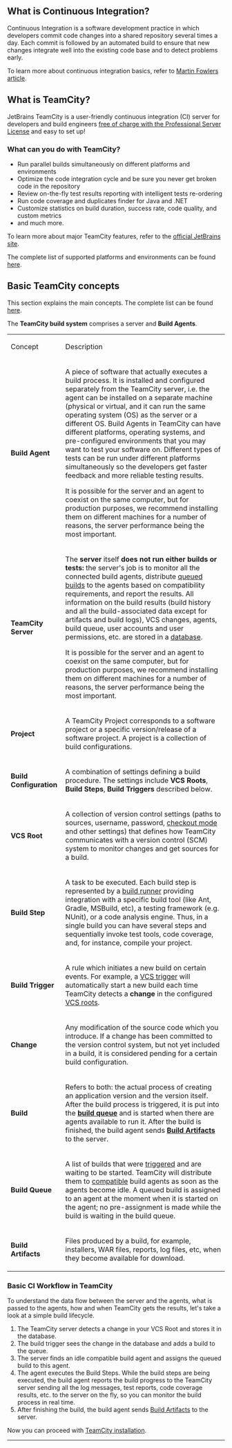 [//]: # (title: Continuous Integration with TeamCity Test800px diagram)
[//]: # (auxiliary-id: Continuous Integration with TeamCity Test800px diagram)

## What is Continuous Integration?

Continuous Integration is a software development practice in which developers commit code changes into a shared repository several times a day. Each commit is followed by an automated build to ensure that new changes integrate well into the existing code base and to detect problems early.    

To learn more about continuous integration basics, refer to [Martin Fowlers article](http://www.martinfowler.com/articles/continuousIntegration.html).

## What is TeamCity?

JetBrains TeamCity is a user\-friendly continuous integration (CI) server for developers and build engineers [free of charge with the Professional Server License](http://www.jetbrains.com/teamcity/buy/index.jsp) and easy to set up!

### What can you do with TeamCity?
* Run parallel builds simultaneously on different platforms and environments
* Optimize the code integration cycle and be sure you never get broken code in the repository
* Review on\-the\-fly test results reporting with intelligent tests re\-ordering
* Run code coverage and duplicates finder for Java and .NET
* Customize statistics on build duration, success rate, code quality, and custom metrics
* and much more.

To learn more about major TeamCity features, refer to the [official JetBrains site](http://www.jetbrains.com/teamcity/features/index.html).    

The complete list of supported platforms and environments can be found [here](supported-platforms-and-environments.md).

## Basic TeamCity concepts

This section explains the main concepts. The complete list can be found [here](supported-platforms-and-environments.md).

The __TeamCity build system__ comprises a server and __Build Agents__.

<table><tr>

<td>

Concept

</td>

<td>

Description

</td></tr><tr>

<td>

__Build Agent__

</td>

<td>

A piece of software that actually executes a build process. It is installed and configured separately from the TeamCity server, i.e. the agent can be installed on a separate machine (physical or virtual, and it can run the same operating system (OS) as the server or a different OS. 
Build Agents in TeamCity can have different platforms, operating systems, and pre\-configured environments that you may want to test your software on. Different types of tests can be run under different platforms simultaneously so the developers get faster feedback and more reliable testing results.

<note>

It is possible for the server and an agent to coexist on the same computer, but for production purposes, we recommend installing them on different machines for a number of reasons, the server performance being the most important. 
</note>


</td></tr><tr>

<td>

__TeamCity Server__ 

</td>

<td>

The __server__ itself __does not run either builds or tests:__ the server's job is to monitor all the connected build agents, distribute [queued builds](build-queue.md) to the agents based on compatibility requirements, and report the results. All information on the build results (build history and all the build\-associated data except for artifacts and build logs), VCS changes, agents, build queue, user accounts and user permissions, etc. are stored in a [database](setting-up-an-external-database.md).

<note>

It is possible for the server and an agent to coexist on the same computer, but for production purposes, we recommend installing them on different machines for a number of reasons, the server performance being the most important. 
</note>


</td></tr><tr>

<td>

__Project__

</td>

<td>

A TeamCity Project corresponds to a software project or a specific version/release of a software project. A project is a collection of build configurations.

</td></tr><tr>

<td>

__Build Configuration__

</td>

<td>

A combination of settings defining a build procedure. The settings include __VCS Roots__, __Build Steps__, __Build Triggers__ described below.

</td></tr><tr>

<td>

__VCS Root__

</td>

<td>

A collection of version control settings (paths to sources, username, password, [checkout mode](vcs-checkout-mode.md) and other settings) that defines how TeamCity communicates with a version control (SCM) system to monitor changes and get sources for a build.

</td></tr><tr>

<td>

__Build Step__

</td>

<td>

A task to be executed. Each build step is represented by a [build runner](build-runner.md) providing integration with a specific build tool (like Ant, Gradle, MSBuild, etc), a testing framework (e.g. NUnit), or a code analysis engine. Thus, in a single build you can have several steps and sequentially invoke test tools, code coverage, and, for instance, compile your project.

</td></tr><tr>

<td>

__Build Trigger__

</td>

<td>

A  rule which initiates a new build on certain events. For example, a [VCS trigger](configuring-vcs-triggers.md) will automatically start a new build each time TeamCity detects a __change__ in the configured [VCS roots](vcs-root.md). 

</td></tr><tr>

<td>

__Change__

</td>

<td>

Any modification of the source code which you introduce. If a change has been committed to the version control system, but not yet included in a build, it is considered pending for a certain build configuration.

</td></tr><tr>

<td>

__Build__

</td>

<td>

Refers to both: the actual process of creating an application version and the version itself.  After the build process is triggered, it is put into the __[build queue](build-queue.md)__ and is started when there are agents available to run it. After the build is finished, the build agent sends __[Build Artifacts](build-artifact.md)__ to the server. 

</td></tr><tr>

<td>

__Build Queue__

</td>

<td>

A list of builds that were [triggered](configuring-build-triggers.md) and are waiting to be started. TeamCity will distribute them to [compatible](agent-requirements.md) build agents as soon as the agents become idle. A queued build is assigned to an agent at the moment when it is started on the agent; no pre\-assignment is made while the build is waiting in the build queue.


</td></tr><tr>

<td>

__Build Artifacts__ 

</td>

<td>

Files produced by a build, for example, installers, WAR files, reports, log files, etc, when they become available for download.

</td></tr></table>

 

### Basic CI Workflow in TeamCity

To understand the data flow between the server and the agents, what is passed to the agents, how and when TeamCity gets the results, let's take a look at a simple build lifecycle.

 1. The TeamCity server detects a change in your VCS Root and stores it in the database.
 2. The build trigger sees the change in the database and adds a build to the queue.
 3. The server finds an idle compatible build agent and assigns the queued build to this agent.
 4. The agent executes the Build Steps. While the build steps are being executed, the build agent reports the build progress to the TeamCity server sending all the log messages, test reports, code coverage results, etc. to the server on the fly, so you can monitor the build process in real time.
 5. After finishing the build, the build agent sends [Build Artifacts](build-artifact.md) to the server. 

Now you can proceed with [TeamCity installation](installation-quick-start.md).

__ __